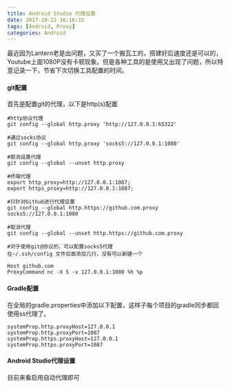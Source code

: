 ```yaml
---
title: Android Studio 代理设置
date: 2017-10-22 16:16:15
tags: [Android, Proxy]
categories: Android 
---
```


最近因为Lantern老是出问题，又买了一个搬瓦工的，搭建好后速度还是可以的，Youtube上面1080P没有卡顿现象。但是各种工具的是使用又出现了问题，所以特意记录一下，节省下次切换工具配置的时间。

#### git配置

首先是配置git的代理，以下是http(s)配置

```shell
#http协议代理
git config --global http.proxy 'http://127.0.0.1:65322'

#通过socks协议
git config --global http.proxy 'socks5://127.0.0.1:1080'

#取消设置代理
git config --global --unset http.proxy
```

```shell
#终端代理
export http_proxy=http://127.0.0.1:1087;
export https_proxy=http://127.0.0.1:1087;
```

```shell
#只针对Github进行代理设置
git config --global http.https://github.com.proxy socks5://127.0.0.1:1080

#取消代理
git config --global --unset http.https://github.com.proxy
```

```
#对于使用git@协议的，可以配置socks5代理
在~/.ssh/config 文件后面添加几行，没有可以新建一个

Host github.com
ProxyCommand nc -X 5 -x 127.0.0.1:1080 %h %p
```

#### Gradle配置

在全局的gradle.properties中添加以下配置，这样子每个项目的gradle同步都回使用ss代理了。

```
systemProp.http.proxyHost=127.0.0.1
systemProp.http.proxyPort=1087
systemProp.https.proxyHost=127.0.0.1
systemProp.https.proxyPort=1087
```

#### Android Studio代理设置

目前来看启用自动代理即可